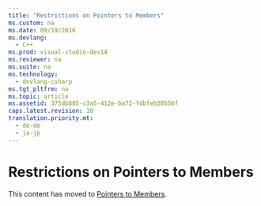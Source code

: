 ```yaml
---
title: "Restrictions on Pointers to Members"
ms.custom: na
ms.date: 09/19/2016
ms.devlang: 
  - C++
ms.prod: visual-studio-dev14
ms.reviewer: na
ms.suite: na
ms.technology: 
  - devlang-csharp
ms.tgt_pltfrm: na
ms.topic: article
ms.assetid: 375db885-c3a5-412e-ba72-fdbfeb20556f
caps.latest.revision: 10
translation.priority.mt: 
  - de-de
  - ja-jp
---
```

# Restrictions on Pointers to Members
This content has moved to [Pointers to Members](../vs140/Pointers-to-Members.md).